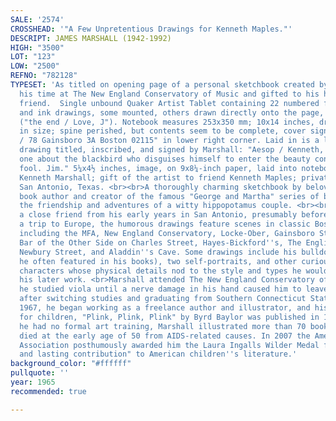 ```yaml
---
SALE: '2574'
CROSSHEAD: '"A Few Unpretentious Drawings for Kenneth Maples."'
DESCRIPT: JAMES MARSHALL (1942-1992)
HIGH: "3500"
LOT: "123"
LOW: "2500"
REFNO: "782128"
TYPESET: 'As titled on opening page of a personal sketchbook created by Marshall during
  his time at The New England Conservatory of Music and gifted to his high school
  friend.  Single unbound Quaker Artist Tablet containing 22 numbered full-page watercolor
  and ink drawings, some mounted, others drawn directly onto the page, a final sheet
  ("the end / Love, J"). Notebook measures 253x350 mm; 10x14 inches, drawings vary
  in size; spine perished, but contents seem to be complete, cover signed "Marshall
  / 78 Gainsboro 3A Boston 02115" in lower right corner. Laid in is a loose, separate
  drawing titled, inscribed, and signed by Marshall: "Aesop / Kenneth, this is the
  one about the blackbird who disguises himself to enter the beauty contest. The old
  fool. Jim." 5¼x4½ inches, image, on 9x8¼-inch paper, laid into notebook. <br><br>Provenance:
  Kenneth Marshall; gift of the artist to friend Kenneth Maples; private collection,
  San Antonio, Texas. <br><br>A thoroughly charming sketchbook by beloved children''s
  book author and creator of the famous "George and Martha" series of books about
  the friendship and adventures of a witty hippopotamus couple. <br><br>Created for
  a close friend from his early years in San Antonio, presumably before Marshall planned
  a trip to Europe, the humorous drawings feature scenes in classic Boston area locations
  including the MFA, New England Conservatory, Locke-Ober, Gainsboro Street,  The
  Bar of the Other Side on Charles Street, Hayes-Bickford''s, The English Tea Room,
  Newbury Street, and Aladdin''s Cave. Some drawings include his bulldog Irene (whom
  he often featured in his books), two self-portraits, and other curious animals and
  characters whose physical details nod to the style and types he would develop in
  his later work. <br>Marshall attended The New England Conservatory of Music where
  he studied viola until a nerve damage in his hand caused him to leave. Not long
  after switching studies and graduating from Southern Connecticut State College in
  1967, he began working as a freelance author and illustrator, and his first book
  for children, "Plink, Plink, Plink" by Byrd Baylor was published in 1970.  Although
  he had no formal art training, Marshall illustrated more than 70 books before he
  died at the early age of 50 from AIDS-related causes. In 2007 the American Library
  Association posthumously awarded him the Laura Ingalls Wilder Medal for a "substantial
  and lasting contribution" to American children''s literature.'
background_color: "#ffffff"
pullquote: ''
year: 1965
recommended: true

---
```

